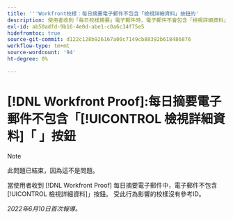 ```yaml
---
title: '''Workfront校樣：每日摘要電子郵件不包含「檢視詳細資料」按鈕的'
description: 使用者收到「每日校樣摘要」電子郵件時，電子郵件不會包含「檢視詳細資料」按鈕。 受此行為影響的校樣沒有參考ID。
exl-id: ab50adfd-9b16-4e0d-abe1-c0a6c34f75e5
hidefromtoc: true
source-git-commit: d122c128b926167a00c7149cb88392b618486876
workflow-type: tm+mt
source-wordcount: '94'
ht-degree: 0%

---
```


# [!DNL Workfront Proof]:每日摘要電子郵件不包含「[!UICONTROL 檢視詳細資料]「 」按鈕

>[!NOTE]
>
>此問題已結束，因為這不是問題。

當使用者收到 [!DNL Workfront Proof] 每日摘要電子郵件中，電子郵件不包含[!UICONTROL 檢視詳細資料]」按鈕。 受此行為影響的校樣沒有參考ID。

_2022年6月10日首次報導。_
